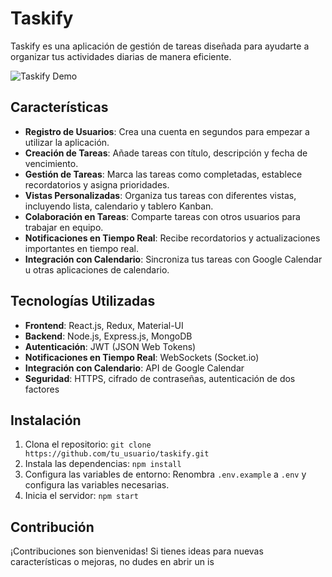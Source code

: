 # Taskify

Taskify es una aplicación de gestión de tareas diseñada para ayudarte a organizar tus actividades diarias de manera eficiente.

![Taskify Demo](demo.gif)

## Características

- **Registro de Usuarios**: Crea una cuenta en segundos para empezar a utilizar la aplicación.
- **Creación de Tareas**: Añade tareas con título, descripción y fecha de vencimiento.
- **Gestión de Tareas**: Marca las tareas como completadas, establece recordatorios y asigna prioridades.
- **Vistas Personalizadas**: Organiza tus tareas con diferentes vistas, incluyendo lista, calendario y tablero Kanban.
- **Colaboración en Tareas**: Comparte tareas con otros usuarios para trabajar en equipo.
- **Notificaciones en Tiempo Real**: Recibe recordatorios y actualizaciones importantes en tiempo real.
- **Integración con Calendario**: Sincroniza tus tareas con Google Calendar u otras aplicaciones de calendario.

## Tecnologías Utilizadas

- **Frontend**: React.js, Redux, Material-UI
- **Backend**: Node.js, Express.js, MongoDB
- **Autenticación**: JWT (JSON Web Tokens)
- **Notificaciones en Tiempo Real**: WebSockets (Socket.io)
- **Integración con Calendario**: API de Google Calendar
- **Seguridad**: HTTPS, cifrado de contraseñas, autenticación de dos factores

## Instalación

1. Clona el repositorio: `git clone https://github.com/tu_usuario/taskify.git`
2. Instala las dependencias: `npm install`
3. Configura las variables de entorno: Renombra `.env.example` a `.env` y configura las variables necesarias.
4. Inicia el servidor: `npm start`

## Contribución

¡Contribuciones son bienvenidas! Si tienes ideas para nuevas características o mejoras, no dudes en abrir un is
